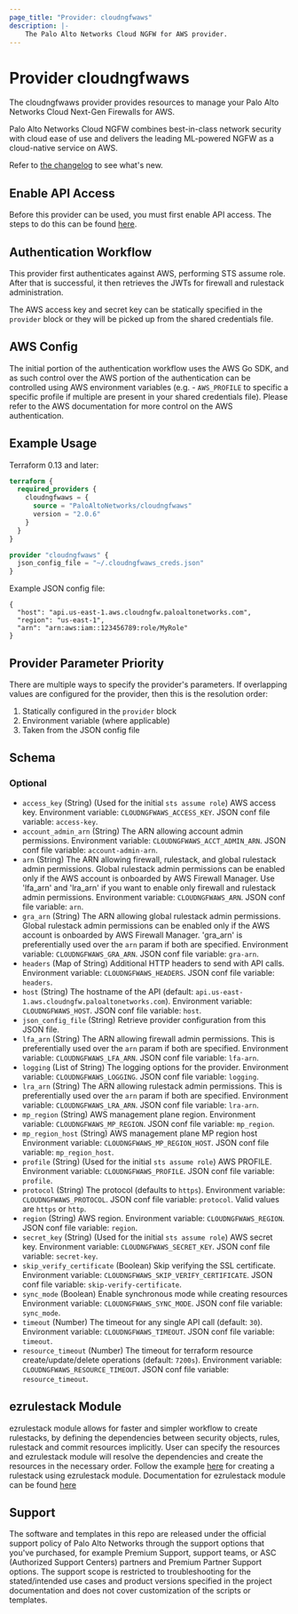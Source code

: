```yaml
---
page_title: "Provider: cloudngfwaws"
description: |-
    The Palo Alto Networks Cloud NGFW for AWS provider.
---
```


# Provider cloudngfwaws

The cloudngfwaws provider provides resources to manage your Palo Alto Networks Cloud Next-Gen Firewalls for AWS.

Palo Alto Networks Cloud NGFW combines best-in-class network security with cloud ease of use and delivers the leading ML-powered NGFW as a cloud-native service on AWS.

Refer to [the changelog](https://github.com/PaloAltoNetworks/terraform-provider-cloudngfwaws/blob/main/CHANGELOG.md) to see what's new.


## Enable API Access

Before this provider can be used, you must first enable API access.  The steps to do this can be found [here](https://pan.dev/cloudngfw/aws/api/).


## Authentication Workflow

This provider first authenticates against AWS, performing STS assume role. After that is successful, it then retrieves the JWTs for firewall and rulestack administration.

The AWS access key and secret key can be statically specified in the `provider` block or they will be picked up from the shared credentials file.


## AWS Config

The initial portion of the authentication workflow uses the AWS Go SDK, and as such control over the AWS portion of the authentication can be controlled using AWS environment variables (e.g. - `AWS_PROFILE` to specific a specific profile if multiple are present in your shared credentials file).  Please refer to the AWS documentation for more control on the AWS authentication.


## Example Usage

Terraform 0.13 and later:

```terraform
terraform {
  required_providers {
    cloudngfwaws = {
      source = "PaloAltoNetworks/cloudngfwaws"
      version = "2.0.6"
    }
  }
}

provider "cloudngfwaws" {
  json_config_file = "~/.cloudngfwaws_creds.json"
}
```

Example JSON config file:

```shell
{
  "host": "api.us-east-1.aws.cloudngfw.paloaltonetworks.com",
  "region": "us-east-1",
  "arn": "arn:aws:iam::123456789:role/MyRole"
}
```


## Provider Parameter Priority

There are multiple ways to specify the provider's parameters.  If overlapping values are configured for the provider, then this is the resolution order:

1. Statically configured in the `provider` block
2. Environment variable (where applicable)
3. Taken from the JSON config file


<!-- schema generated by tfplugindocs -->
## Schema

### Optional

- `access_key` (String) (Used for the initial `sts assume role`) AWS access key. Environment variable: `CLOUDNGFWAWS_ACCESS_KEY`. JSON conf file variable: `access-key`.
- `account_admin_arn` (String) The ARN allowing account admin permissions. Environment variable: `CLOUDNGFWAWS_ACCT_ADMIN_ARN`. JSON conf file variable: `account-admin-arn`.
- `arn` (String) The ARN allowing firewall, rulestack, and global rulestack admin permissions. Global rulestack admin permissions can be enabled only if the AWS account is onboarded by AWS Firewall Manager. Use 'lfa_arn' and 'lra_arn' if you want to enable only firewall and rulestack admin permissions. Environment variable: `CLOUDNGFWAWS_ARN`. JSON conf file variable: `arn`.
- `gra_arn` (String) The ARN allowing global rulestack admin permissions. Global rulestack admin permissions can be enabled only if the AWS account is onboarded by AWS Firewall Manager. 'gra_arn' is preferentially used over the `arn` param if both are specified. Environment variable: `CLOUDNGFWAWS_GRA_ARN`. JSON conf file variable: `gra-arn`.
- `headers` (Map of String) Additional HTTP headers to send with API calls. Environment variable: `CLOUDNGFWAWS_HEADERS`. JSON conf file variable: `headers`.
- `host` (String) The hostname of the API (default: `api.us-east-1.aws.cloudngfw.paloaltonetworks.com`). Environment variable: `CLOUDNGFWAWS_HOST`. JSON conf file variable: `host`.
- `json_config_file` (String) Retrieve provider configuration from this JSON file.
- `lfa_arn` (String) The ARN allowing firewall admin permissions. This is preferentially used over the `arn` param if both are specified. Environment variable: `CLOUDNGFWAWS_LFA_ARN`. JSON conf file variable: `lfa-arn`.
- `logging` (List of String) The logging options for the provider. Environment variable: `CLOUDNGFWAWS_LOGGING`. JSON conf file variable: `logging`.
- `lra_arn` (String) The ARN allowing rulestack admin permissions. This is preferentially used over the `arn` param if both are specified. Environment variable: `CLOUDNGFWAWS_LRA_ARN`. JSON conf file variable: `lra-arn`.
- `mp_region` (String) AWS management plane region. Environment variable: `CLOUDNGFWAWS_MP_REGION`. JSON conf file variable: `mp_region`.
- `mp_region_host` (String) AWS management plane MP region host Environment variable: `CLOUDNGFWAWS_MP_REGION_HOST`. JSON conf file variable: `mp_region_host`.
- `profile` (String) (Used for the initial `sts assume role`) AWS PROFILE. Environment variable: `CLOUDNGFWAWS_PROFILE`. JSON conf file variable: `profile`.
- `protocol` (String) The protocol (defaults to `https`). Environment variable: `CLOUDNGFWAWS_PROTOCOL`. JSON conf file variable: `protocol`. Valid values are `https` or `http`.
- `region` (String) AWS region. Environment variable: `CLOUDNGFWAWS_REGION`. JSON conf file variable: `region`.
- `secret_key` (String) (Used for the initial `sts assume role`) AWS secret key. Environment variable: `CLOUDNGFWAWS_SECRET_KEY`. JSON conf file variable: `secret-key`.
- `skip_verify_certificate` (Boolean) Skip verifying the SSL certificate. Environment variable: `CLOUDNGFWAWS_SKIP_VERIFY_CERTIFICATE`. JSON conf file variable: `skip-verify-certificate`.
- `sync_mode` (Boolean) Enable synchronous mode while creating resources Environment variable: `CLOUDNGFWAWS_SYNC_MODE`. JSON conf file variable: `sync_mode`.
- `timeout` (Number) The timeout for any single API call (default: `30`). Environment variable: `CLOUDNGFWAWS_TIMEOUT`. JSON conf file variable: `timeout`.
- `resource_timeout` (Number) The timeout for terraform resource create/update/delete operations (default: `7200s`). Environment variable: `CLOUDNGFWAWS_RESOURCE_TIMEOUT`. JSON conf file variable: `resource_timeout`.

## ezrulestack Module

ezrulestack module allows for faster and simpler workflow to create rulestacks, by defining the dependencies between security objects, rules, rulestack and commit resources implicitly. User can specify the resources and ezrulestack module will resolve the dependencies and create the resources in the necessary order. Follow the example [here](https://github.com/PaloAltoNetworks/terraform-provider-cloudngfwaws/tree/main/examples/modules/ezrulestack) for creating a rulestack using ezrulestack module. Documentation for ezrulestack module can be found [here](https://registry.terraform.io/providers/PaloAltoNetworks/cloudngfwaws/latest/docs/guides/ezrulestack)


## Support

The software and templates in this repo are released under the official support policy of Palo Alto Networks through the support options that you've purchased, for example Premium Support, support teams, or ASC (Authorized Support Centers) partners and Premium Partner Support options. The support scope is restricted to troubleshooting for the stated/intended use cases and product versions specified in the project documentation and does not cover customization of the scripts or templates.
